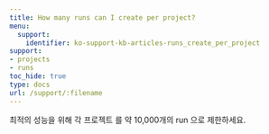 ```yaml
---
title: How many runs can I create per project?
menu:
  support:
    identifier: ko-support-kb-articles-runs_create_per_project
support:
- projects
- runs
toc_hide: true
type: docs
url: /support/:filename
---
```


최적의 성능을 위해 각 프로젝트 를 약 10,000개의 run 으로 제한하세요.
